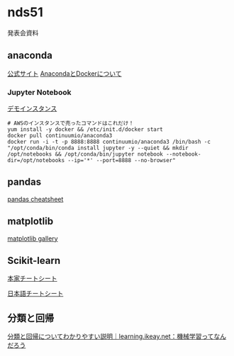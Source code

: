 # nds51
発表会資料



## anaconda
[公式サイト](https://www.continuum.io/downloads)
[AnacondaとDockerについて](https://www.continuum.io/blog/developer-blog/anaconda-and-docker-better-together-reproducible-data-science)

### Jupyter Notebook
[デモインスタンス](http://52.199.199.242:8888/?token=82bd6370fe3dcc8e72f420c6d697e38b933c261fdbf5ea51)
```
# AWSのインスタンスで売ったコマンドはこれだけ！
yum install -y docker && /etc/init.d/docker start
docker pull continuumio/anaconda3
docker run -i -t -p 8888:8888 continuumio/anaconda3 /bin/bash -c "/opt/conda/bin/conda install jupyter -y --quiet && mkdir /opt/notebooks && /opt/conda/bin/jupyter notebook --notebook-dir=/opt/notebooks --ip='*' --port=8888 --no-browser"
```

## pandas
[pandas cheatsheet](https://github.com/pandas-dev/pandas/blob/master/doc/cheatsheet/Pandas_Cheat_Sheet.pdf)

## matplotlib
[matplotlib gallery](http://matplotlib.org/gallery.html)

## Scikit-learn
[本家チートシート](http://scikit-learn.org/stable/tutorial/machine_learning_map/)

[日本語チートシート](https://raw.githubusercontent.com/sakapun/nds51/master/scikit-learn%E6%97%A5%E6%9C%AC%E8%AA%9E%E5%8C%96%E3%83%81%E3%83%BC%E3%83%88%E3%82%B7%E3%83%BC%E3%83%88.jpg)


## 分類と回帰
[分類と回帰についてわかりやすい説明｜learning.ikeay.net：機械学習ってなんだろう](http://learning.ikeay.net/entry/2016/05/02/200503)